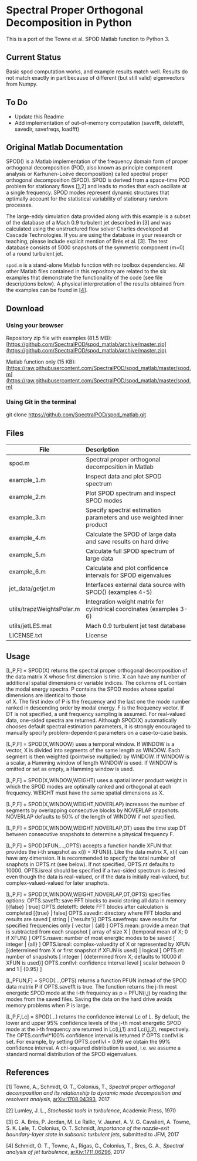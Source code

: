 # Spectral Proper Orthogonal Decomposition in Python
This is a port of the Towne et al. SPOD Matlab function to Python 3.

## Current Status
Basic spod computation works, and example results match well.  Results do not match exactly in part because of different (but still valid) eigenvectors from Numpy.

## To Do
 - Update this Readme
 - Add implementation of out-of-memory computation (savefft, deletefft, savedir, savefreqs, loadfft)

## Original Matlab Documentation
SPOD() is a Matlab implementation of the frequency domain form of proper orthogonal decomposition (POD, also known as principle component analysis or Karhunen-Loève decomposition) called spectral proper orthogonal decomposition (SPOD). SPOD is derived from a space-time POD problem for stationary flows [[1](https://arxiv.org/abs/1708.04393),2] and leads to modes that each oscillate at a single frequency. SPOD modes represent dynamic structures that optimally account for the statistical variability of stationary random processes.

The large-eddy simulation data provided along with this example is a subset of the database of a Mach 0.9 turbulent jet described in [3] and was calculated using the unstructured flow solver Charles developed at Cascade Technologies. If you are using the database in your research or teaching, please include explicit mention of Brès et al. [3]. The test database consists of 5000 snapshots of the symmetric component (m=0) of a round turbulent jet. 

`spod.m` is a stand-alone Matlab function with no toolbox dependencies. All other Matlab files contained in this repository are related to the six examples that demonstrate the functionality of the code (see file descriptions below). A physical interpretation of the results obtained from the examples can be found in [[4](https://arxiv.org/abs/1711.06296)].

## Download

### Using your browser

Repository zip file with examples (81.5 MB): [https://github.com/SpectralPOD/spod_matlab/archive/master.zip](https://github.com/SpectralPOD/spod_matlab/archive/master.zip)

Matlab function only (15 KB): [https://raw.githubusercontent.com/SpectralPOD/spod_matlab/master/spod.m](https://raw.githubusercontent.com/SpectralPOD/spod_matlab/master/spod.m)

### Using Git in the terminal
git clone https://github.com/SpectralPOD/spod_matlab.git

## Files
| File        |     Description     |
| ------------- |:-------------|
| spod.m | Spectral proper orthogonal decomposition in Matlab | 
| example_1.m | Inspect data and plot SPOD spectrum | 
| example_2.m | Plot SPOD spectrum and inspect SPOD modes | 
| example_3.m | Specify spectral estimation parameters and use weighted inner product | 
| example_4.m | Calculate the SPOD of large data and save results on hard drive | 
| example_5.m | Calculate full SPOD spectrum of large data | 
| example_6.m | Calculate and plot confidence intervals for SPOD eigenvalues | 
| jet_data/getjet.m | Interfaces external data source with SPOD() (examples 4-5) | 
| utils/trapzWeightsPolar.m | Integration weight matrix for cylindrical coordinates (examples 3-6) | 
| utils/jetLES.mat | Mach 0.9 turbulent jet test database | 
| LICENSE.txt | License | 

## Usage
  [L,P,F] = SPOD(X) returns the spectral proper orthogonal decomposition
  of the data matrix X whose first dimension is time. X can have any
  number of additional spatial dimensions or variable indices.
  The columns of L contain the modal energy spectra. P contains the SPOD
  modes whose spatial dimensions are identical to those  
  of X. The first index of P is the frequency and
  the last one the mode number ranked in descending order 
  by modal energy. F is the frequency vector. If DT is not specified, a
  unit frequency sampling is assumed. For real-valued data, one-sided spectra
  are returned. Although SPOD(X) automatically chooses default spectral 
  estimation parameters, it is strongly encouraged to manually specify
  problem-dependent parameters on a case-to-case basis.

  [L,P,F] = SPOD(X,WINDOW) uses a temporal window. If WINDOW is a vector, X
  is divided into segments of the same length as WINDOW. Each segment is
  then weighted (pointwise multiplied) by WINDOW. If WINDOW is a scalar,
  a Hamming window of length WINDOW is used. If WINDOW is omitted or set
  as empty, a Hamming window is used.

  [L,P,F] = SPOD(X,WINDOW,WEIGHT) uses a spatial inner product weight in
  which the SPOD modes are optimally ranked and orthogonal at each
  frequency. WEIGHT must have the same spatial dimensions as X. 

  [L,P,F] = SPOD(X,WINDOW,WEIGHT,NOVERLAP) increases the number of
  segments by overlapping consecutive blocks by NOVERLAP snapshots.
  NOVERLAP defaults to 50% of the length of WINDOW if not specified. 

  [L,P,F] = SPOD(X,WINDOW,WEIGHT,NOVERLAP,DT) uses the time step DT
  between consecutive snapshots to determine a physical frequency F. 

  [L,P,F] = SPOD(XFUN,...,OPTS) accepts a function handle XFUN that 
  provides the i-th snapshot as x(i) = XFUN(i). Like the data matrix X, x(i) can 
  have any dimension. It is recommended to specify the total number of 
  snaphots in OPTS.nt (see below). If not specified, OPTS.nt defaults to 10000.
  OPTS.isreal should be specified if a two-sided spectrum is desired even
  though the data is real-valued, or if the data is initially real-valued, 
  but complex-valued-valued for later snaphots.

  [L,P,F] = SPOD(X,WINDOW,WEIGHT,NOVERLAP,DT,OPTS) specifies options:
  OPTS.savefft: save FFT blocks to avoid storing all data in memory [{false} | true]
  OPTS.deletefft: delete FFT blocks after calculation is completed [{true} | false]
  OPTS.savedir: directory where FFT blocks and results are saved [ string | {'results'}]
  OPTS.savefreqs: save results for specified frequencies only [ vector | {all} ]
  OPTS.mean: provide a mean that is subtracted from each snapshot [ array of size X | {temporal mean of X; 0 if XFUN} ]
  OPTS.nsave: number of most energtic modes to be saved [ integer | {all} ]
  OPTS.isreal: complex-valuedity of X or represented by XFUN [{determined from X or first snapshot if XFUN is used} | logical ]
  OPTS.nt: number of snapshots [ integer | {determined from X; defaults to 10000 if XFUN is used}]
  OPTS.conflvl: confidence interval level [ scalar between 0 and 1 | {0.95} ]

  [L,PFUN,F] = SPOD(...,OPTS) returns a function PFUN instead of the SPOD
  data matrix P if OPTS.savefft is true. The function returns the j-th
  most energetic SPOD mode at the i-th frequency as p = PFUN(i,j) by
  reading the modes from the saved files. Saving the data on the hard
  drive avoids memory problems when P is large.

  [L,P,F,Lc] = SPOD(...) returns the confidence interval Lc of L. By
  default, the lower and upper 95% confidence levels of the j-th
  most energetic SPOD mode at the i-th frequency are returned in
  Lc(i,j,1) and Lc(i,j,2), respectively. The OPTS.conflvl*100% confidence
  interval is returned if OPTS.conflvl is set. For example, by setting 
  OPTS.conflvl = 0.99 we obtain the 99% confidence interval. A 
  chi-squared distribution is used, i.e. we assume a standard normal 
  distribution of the SPOD eigenvalues.

## References
[1] Towne, A., Schmidt, O. T., Colonius, T., *Spectral proper orthogonal decomposition and its relationship to dynamic mode decomposition and resolvent analysis*, [arXiv:1708.04393](https://arxiv.org/abs/1708.04393), 2017

[2] Lumley, J. L., *Stochastic tools in turbulence*, Academic Press, 1970

[3] G. A. Brès, P. Jordan, M. Le Rallic, V. Jaunet, A. V. G. Cavalieri, A. Towne, S. K. Lele, T. Colonius, O. T. Schmidt,  *Importance of the nozzle-exit boundary-layer state in subsonic turbulent jets*, submitted to JFM, 2017

[4] Schmidt, O. T., Towne, A., Rigas, G.,  Colonius, T., Bres, G. A., *Spectral analysis of jet turbulence*, [arXiv:1711.06296](https://arxiv.org/abs/1711.06296), 2017    
